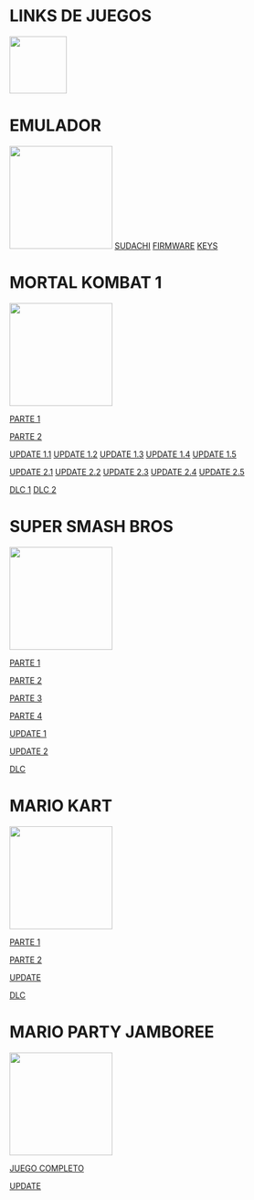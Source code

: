 <!DOCTYPE html>
<html>
<head>
	<meta charset="utf-8">
	<meta name="viewport" content="width=device-width, initial-scale=1">
</head>
<body>
	<h1>LINKS DE JUEGOS</h1>
	<div>
		<img src="https://upload.wikimedia.org/wikipedia/commons/3/38/Nintendo_switch_logo.png" height="100px"; width="100px">
	</div>
	<h1>EMULADOR</h1>
	<img src="https://cdn2.steamgriddb.com/logo_thumb/6ff94c902a662d2a4293180ff09ced44.png" height="180px" width="180px">
	<a href="https://sudachi.emuplace.app/">SUDACHI</a>
	<a href="https://prodkeys.net/latest-switch-firmwares-v3/">FIRMWARE</a>
	<a href="https://prodkeys.net/yuzu-prod-keys-v6/">KEYS</a>
<div>
<h1> MORTAL KOMBAT 1</h1>
<img src="https://blogger.googleusercontent.com/img/b/R29vZ2xl/AVvXsEgU0Nt8Y72H6eD4Q7QH3ALUILEVc5BswOiA4XcdLaavHrc-pXTEUj1f8kz-nouB0jH4glqUpjeNmyjHrJ5KEm2thM22pPChcHY-cwSfgb5odVNOoirzRte5zpxdcrjOHdb--DsJuE5tEPUXZNC8FL5hRCUZeK1bOBkcgmvs56U36L0-SiYLLUMKB-ed6P_W/s320/22.jpg" width="180px" height="180px">

	
 <a href="https://megaup.net/1Xgqo/Mortal_Kombat_1_(NSP)(eShop).part1.rar">PARTE 1</a> 


<a href="https://megaup.net/1Xgqv/Mortal_Kombat_1_(NSP)(eShop).part2.rar">PARTE 2</a>
	
	
 <a href="">UPDATE 1.1</a>
	<a href="">UPDATE 1.2</a>
	<a href="">UPDATE 1.3</a>
	<a href="">UPDATE 1.4</a>
	<a href="">UPDATE 1.5</a>
	
 
 <a href="">UPDATE 2.1</a>
	<a href="">UPDATE 2.2</a>
	<a href="">UPDATE 2.3</a>
	<a href="">UPDATE 2.4</a>
	<a href="">UPDATE 2.5</a>
	
 
 <a href="">DLC 1</a>
	<a href="">DLC 2</a>
<h1>SUPER SMASH BROS</h1>
<img src="[https://images.gamebanana.com/img/ss/mods/63ce38c532361.jpg](https://2.bp.blogspot.com/-OeFRDg9DI3w/XBDL1a4lYhI/AAAAAAAALs4/GA1RKpSEucQ2t2oNrc5dW_dzRuvTf1NuwCLcBGAs/s1600/1a.jpg)" width="180px" height="180px">


<a href="https://megaup.net/1w57t/SSB-U-RF-NSwTcH-NSP-Ziperto.part1.rar">PARTE 1</a>


<a href="https://megaup.net/1w5at/SSB-U-RF-NSwTcH-NSP-Ziperto.part2.rar">PARTE 2</a>


<a href="https://megaup.net/1w5dx/SSB-U-RF-NSwTcH-NSP-Ziperto.part3.rar">PARTE 3</a>


<a href="https://megaup.net/1w5gd/SSB-U-RF-NSwTcH-NSP-Ziperto.part4.rar">PARTE 4</a>


<a href="https://megaup.net/a5b3bdc7e8cae0f479c9547fbb4a5236/Super_Smash_Bros._Ultimate_[01006A800016E800][v1900544][US].nsp.rar">UPDATE 1</a>


<a href="https://megaup.net/l0Abm/Super_Smash_Bros._Ultimate_[01006A800016E800][v1835008][US].nsp.rar">UPDATE 2</a>


<a href="https://megaup.net/5c7b4badfbe960a6c756bbc0391cf4de/SSBU_[99DLC][US]_NSP_(2).rar">DLC</a>


<h1>MARIO KART</h1>
<img src="[https://assets.nintendo.com/image/upload/ar_16:9,c_lpad,w_656/b_white/f_auto/q_auto/ncom/software/switch/70010000000153/de697f487a36d802dd9a5ff0341f717c8486221f2f1219b675af37aca63bc453](https://1.bp.blogspot.com/-hEWTu9QZBTo/W7y6x3GjEMI/AAAAAAAAUsc/MQCwUt66GPAwPT3-22rg_eCXUA5ZHS0PwCLcBGAs/s1600/89.jpg)" width="180px" height="180px">


<a href="https://megaup.net/2j2H9/Mario_Kart_8_Deluxe_[0100152000022000][v0].nsp.part1.rar">PARTE 1</a>


<a href="https://megaup.net/2j2H7/Mario_Kart_8_Deluxe_[0100152000022000][v0].nsp.part2.rar">PARTE 2</a>


<a href="https://megaup.net/0be475c436388f50beb8c231223adc76/Mario_Kart_8_Deluxe_[0100152000022800][v1245184][US].nsp.rar">UPDATE</a>


<a href="https://megaup.net/1jxrr/Mario_Kart_8_Deluxe_(NSP)(Booster_Course_Wave_1_to_6).rar">DLC</a>

<h1>MARIO PARTY JAMBOREE</h1>
<img src="[https://www.egames.news/__export/1718725592477/sites/debate/img/2024/06/18/super_mario_party_jamboree_01_1.jpg_554688468.jpg](https://blogger.googleusercontent.com/img/b/R29vZ2xl/AVvXsEiFH4aADaammzUCBgxY0mDZczbSWqHUIvmsXkH4ptfoUHOq1GENyv7wOC-BOWDEWz63wscvC8AiRriGaJPncB2u6a4-DJINMYHlz3xQLXesQps_ga2eB3fN6pF5ZMdR-KzkL1PA6iWGT3G2GxSzj9WjvkBLfGDfpV-AweY-HIi4RUcFMbiR543YHP4NYss/s1600/2.jpg)" width="180px" height="180px">


<a href="https://download.megaup.net/?idurl=0lixLaV5L89JKamcHXUbeov+FqCFUvG+T7q9g5O934gkFnneBQsn5bD1AvIT5V4X6CBjrRfq964qN2F9w5r65V7Ix5RqUPr1cn5wvrpKkEiLXaTKFsXCsFRxpbHTxvtXNjlVH0cLMFkTGWSa8vy3QA==&idfilename=Super%20Mario%20Party%20Jamboree%20(NSP)(eShop).rar&idfilesize=5.29%20GB">JUEGO COMPLETO</a>


<a href="https://megaup.net/32098117b96cc87bf92b497f3cbad65b/Super_Mario_Party_Jamboree_[0100965017338800][v131072][US].nsp.rar">UPDATE</a>

</div>
</body>
</html>
